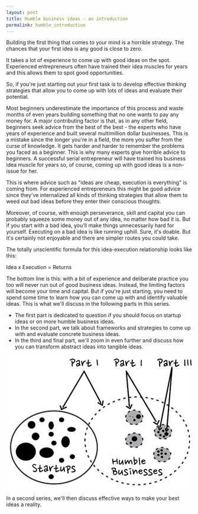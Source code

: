 ```yaml
---
layout: post
title: Humble business ideas - an introduction
permalink: humble_introduction
---
```



Building the first thing that comes to your mind is a horrible strategy. The chances that your first idea is any good is close to zero.

It takes a lot of experience to come up with good ideas on the spot. Experienced entrepreneurs often have trained their idea muscles for years and this allows them to spot good opportunities. 

So, if you're just starting out your first task is to develop effective thinking strategies that allow you to come up with lots of ideas and evaluate their potential. 

Most beginners underestimate the importance of this process and waste months of even years building something that no one wants to pay any money for. A major contributing factor is that, as in any other field, beginners seek advice from the best of the best - the experts who have years of experience and built several multimillion dollar businesses. This is a mistake since the longer you're in a field, the more you suffer from the curse of knowledge. It gets harder and harder to remember the problems you faced as a beginner. This is why many experts give horrible advice to beginners. A successful serial entrepreneur will have trained his business idea muscle for years so, of course, coming up with good ideas is a non-issue for her. 

This is where advice such as "ideas are cheap, execution is everything" is coming from. For experienced entrepreneurs this might be good advice since they've internalized all kinds of thinking strategies that allow them to weed out bad ideas before they enter their conscious thoughts. 

Moreover, of course, with enough perseverance, skill and capital you can probably squeeze some money out of any idea, no matter how bad it is. But if you start with a bad idea, you'll make things unnecessarily hard for yourself. Executing on a bad idea is like running uphill. Sure, it's doable. But it's certainly not enjoyable and there are simpler routes you could take. 

The totally unscientific formula for this idea-execution relationship looks like this:

Idea x Execution = Returns


The bottom line is this: with a bit of experience and deliberate practice you too will never run out of good business ideas. Instead, the limiting factors will become your time and capital. But if you're just starting, you need to spend some time to learn how you can come up with and identify valuable ideas. This is what we'll discuss in the following parts in this series. 

- The first part is dedicated to question if you should focus on startup ideas or on more humble business ideas.
- In the second part, we talk about frameworks and strategies to come up with and evaluate concrete business ideas.
- In the third and final part, we'll zoom in even further and discuss how you can transform abstract ideas into tangible ideas.

![humble businesses vs startups](/images/humble_vs_startup_overview.svg)



In a second series, we'll then discuss effective ways to make your best ideas a reality.